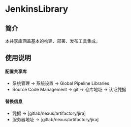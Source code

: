 # JenkinsLibrary



## 简介

本共享库涵盖基本的构建、部署、发布工具集成。





## 使用说明
#### 配置共享库
- 系统管理 -> 系统设置 -> Global Pipeline Libraries 
- Source Code Management -> git -> 仓库地址 -> 认证凭据

#### 替换信息
- 凭据 -> [gitlab/nexus/artifactory/jira]
- 服务器地址 -> [gitlab/nexus/artifactory/jira]
    





